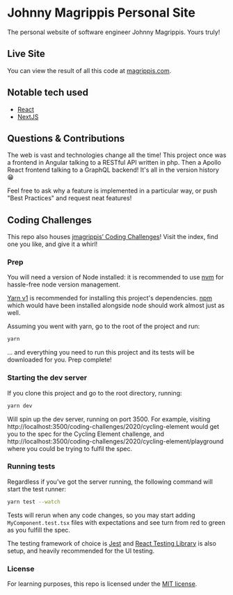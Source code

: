 # Johnny Magrippis Personal Site

The personal website of software engineer Johnny Magrippis. Yours truly!

## Live Site

You can view the result of all this code at
[magrippis.com](https://magrippis.com).

## Notable tech used

- [React]
- [NextJS]

[react]: https://facebook.github.io/react/ "It's kind of a big deal"
[nextjs]: https://nextjs.org/ 'Isomorphic React framework'

## Questions & Contributions

The web is vast and technologies change all the time! This project once was a
frontend in Angular talking to a RESTful API written in php. Then a Apollo React frontend talking to a GraphQL backend! It's all in the version history 😁

Feel free to ask why a feature is implemented in a particular way, or push "Best
Practices" and request neat features!

## Coding Challenges

This repo also houses [jmagrippis’ Coding Challenges]! Visit the index, find one you like, and give it a whirl!

[jmagrippis’ coding challenges]: https://magrippis/com/coding-challenges 'Yep, that is me again'

### Prep

You will need a version of Node installed: it is recommended to use [nvm] for hassle-free node version management.

[Yarn v1] is recommended for installing this project's dependencies. [npm] which would have been installed alongside node should work almost just as well.

Assuming you went with yarn, go to the root of the project and run:

```sh
yarn
```

... and everything you need to run this project and its tests will be downloaded for you. Prep complete!

[nvm]: https://github.com/nvm-sh/nvm 'bash script to manage multiple active node.js versions'
[yarn v1]: https://classic.yarnpkg.com/en/docs/install 'because they dropped the ball with v2'
[npm]: https://www.npmjs.com/ 'it once was THE javascript package manager'

### Starting the dev server

If you clone this project and go to the root directory, running:

```sh
yarn dev
```

Will spin up the dev server, running on port 3500. For example, visiting http://localhost:3500/coding-challenges/2020/cycling-element would get you to the spec for the Cycling Element challenge, and http://localhost:3500/coding-challenges/2020/cycling-element/playground where you could be trying to fulfil the spec.

### Running tests

Regardless if you’ve got the server running, the following command will start the test runner:

```sh
yarn test --watch
```

Tests will rerun when any code changes, so you may start adding `MyComponent.test.tsx` files with expectations and see turn from red to green as you fulfill the spec.

The testing framework of choice is [Jest] and [React Testing Library] is also setup, and heavily recommended for the UI testing.

[jest]: https://jestjs.io/ 'testing framework with a focus on simplicity'
[react testing library]: https://testing-library.com/ 'testing utilities that encourage good testing practices'

### License

For learning purposes, this repo is licensed under the [MIT license].

[mit license]: http://opensource.org/licenses/MIT "Everyone's favourite license"
